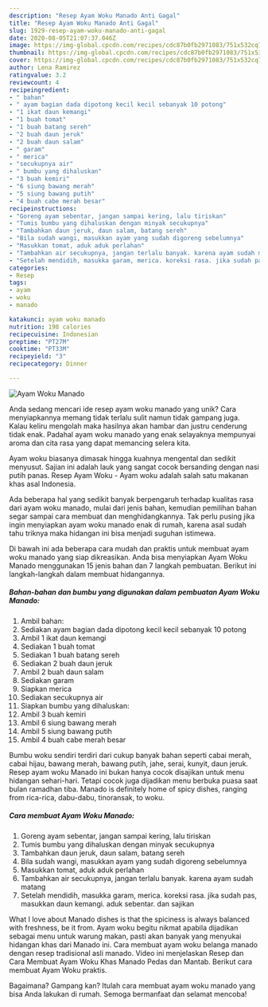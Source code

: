 ```yaml
---
description: "Resep Ayam Woku Manado Anti Gagal"
title: "Resep Ayam Woku Manado Anti Gagal"
slug: 1929-resep-ayam-woku-manado-anti-gagal
date: 2020-08-05T21:07:37.046Z
image: https://img-global.cpcdn.com/recipes/cdc87b0fb2971083/751x532cq70/ayam-woku-manado-foto-resep-utama.jpg
thumbnail: https://img-global.cpcdn.com/recipes/cdc87b0fb2971083/751x532cq70/ayam-woku-manado-foto-resep-utama.jpg
cover: https://img-global.cpcdn.com/recipes/cdc87b0fb2971083/751x532cq70/ayam-woku-manado-foto-resep-utama.jpg
author: Lena Ramirez
ratingvalue: 3.2
reviewcount: 4
recipeingredient:
- " bahan"
- " ayam bagian dada dipotong kecil kecil sebanyak 10 potong"
- "1 ikat daun kemangi"
- "1 buah tomat"
- "1 buah batang sereh"
- "2 buah daun jeruk"
- "2 buah daun salam"
- " garam"
- " merica"
- "secukupnya air"
- " bumbu yang dihaluskan"
- "3 buah kemiri"
- "6 siung bawang merah"
- "5 siung bawang putih"
- "4 buah cabe merah besar"
recipeinstructions:
- "Goreng ayam sebentar, jangan sampai kering, lalu tiriskan"
- "Tumis bumbu yang dihaluskan dengan minyak secukupnya"
- "Tambahkan daun jeruk, daun salam, batang sereh"
- "Bila sudah wangi, masukkan ayam yang sudah digoreng sebelumnya"
- "Masukkan tomat, aduk aduk perlahan"
- "Tambahkan air secukupnya, jangan terlalu banyak. karena ayam sudah matang"
- "Setelah mendidih, masukka garam, merica. koreksi rasa. jika sudah pas, masukkan daun kemangi. aduk sebentar. dan sajikan"
categories:
- Resep
tags:
- ayam
- woku
- manado

katakunci: ayam woku manado 
nutrition: 198 calories
recipecuisine: Indonesian
preptime: "PT27M"
cooktime: "PT33M"
recipeyield: "3"
recipecategory: Dinner

---
```



![Ayam Woku Manado](https://img-global.cpcdn.com/recipes/cdc87b0fb2971083/751x532cq70/ayam-woku-manado-foto-resep-utama.jpg)

Anda sedang mencari ide resep ayam woku manado yang unik? Cara menyiapkannya memang tidak terlalu sulit namun tidak gampang juga. Kalau keliru mengolah maka hasilnya akan hambar dan justru cenderung tidak enak. Padahal ayam woku manado yang enak selayaknya mempunyai aroma dan cita rasa yang dapat memancing selera kita.

Ayam woku biasanya dimasak hingga kuahnya mengental dan sedikit menyusut. Sajian ini adalah lauk yang sangat cocok bersanding dengan nasi putih panas. Resep Ayam Woku - Ayam woku adalah salah satu makanan khas asal Indonesia.

Ada beberapa hal yang sedikit banyak berpengaruh terhadap kualitas rasa dari ayam woku manado, mulai dari jenis bahan, kemudian pemilihan bahan segar sampai cara membuat dan menghidangkannya. Tak perlu pusing jika ingin menyiapkan ayam woku manado enak di rumah, karena asal sudah tahu triknya maka hidangan ini bisa menjadi suguhan istimewa.


Di bawah ini ada beberapa cara mudah dan praktis untuk membuat ayam woku manado yang siap dikreasikan. Anda bisa menyiapkan Ayam Woku Manado menggunakan 15 jenis bahan dan 7 langkah pembuatan. Berikut ini langkah-langkah dalam membuat hidangannya.

<!--inarticleads1-->

##### Bahan-bahan dan bumbu yang digunakan dalam pembuatan Ayam Woku Manado:

1. Ambil  bahan:
1. Sediakan  ayam bagian dada dipotong kecil kecil sebanyak 10 potong
1. Ambil 1 ikat daun kemangi
1. Sediakan 1 buah tomat
1. Sediakan 1 buah batang sereh
1. Sediakan 2 buah daun jeruk
1. Ambil 2 buah daun salam
1. Sediakan  garam
1. Siapkan  merica
1. Sediakan secukupnya air
1. Siapkan  bumbu yang dihaluskan:
1. Ambil 3 buah kemiri
1. Ambil 6 siung bawang merah
1. Ambil 5 siung bawang putih
1. Ambil 4 buah cabe merah besar


Bumbu woku sendiri terdiri dari cukup banyak bahan seperti cabai merah, cabai hijau, bawang merah, bawang putih, jahe, serai, kunyit, daun jeruk. Resep ayam woku Manado ini bukan hanya cocok disajikan untuk menu hidangan sehari-hari. Tetapi cocok juga dijadikan menu berbuka puasa saat bulan ramadhan tiba. Manado is definitely home of spicy dishes, ranging from rica-rica, dabu-dabu, tinoransak, to woku. 

<!--inarticleads2-->

##### Cara membuat Ayam Woku Manado:

1. Goreng ayam sebentar, jangan sampai kering, lalu tiriskan
1. Tumis bumbu yang dihaluskan dengan minyak secukupnya
1. Tambahkan daun jeruk, daun salam, batang sereh
1. Bila sudah wangi, masukkan ayam yang sudah digoreng sebelumnya
1. Masukkan tomat, aduk aduk perlahan
1. Tambahkan air secukupnya, jangan terlalu banyak. karena ayam sudah matang
1. Setelah mendidih, masukka garam, merica. koreksi rasa. jika sudah pas, masukkan daun kemangi. aduk sebentar. dan sajikan


What I love about Manado dishes is that the spiciness is always balanced with freshness, be it from. Ayam woku begitu nikmat apabila dijadikan sebagai menu untuk warung makan, pasti akan banyak yang menyukai hidangan khas dari Manado ini. Cara membuat ayam woku belanga manado dengan resep tradisional asli manado. Video ini menjelaskan Resep dan Cara Membuat Ayam Woku Khas Manado Pedas dan Mantab. Berikut cara membuat Ayam Woku praktis. 

Bagaimana? Gampang kan? Itulah cara membuat ayam woku manado yang bisa Anda lakukan di rumah. Semoga bermanfaat dan selamat mencoba!
